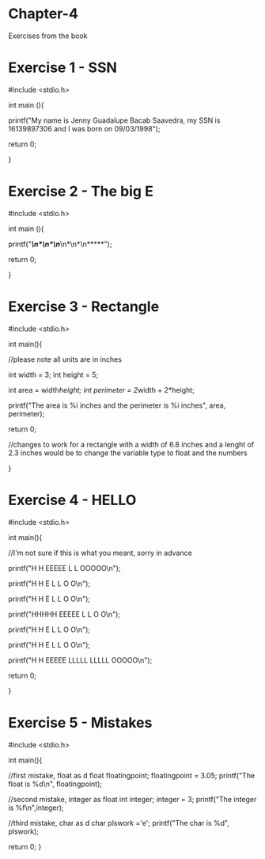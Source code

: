 # Chapter-4
Exercises from the book

# Exercise 1 - SSN

#include <stdio.h>

int main (){

 printf("My name is Jenny Guadalupe Bacab Saavedra, my SSN is 16139897306 and I was born on 09/03/1998");

 return 0;

}

# Exercise 2 - The big E

#include <stdio.h>

int main (){

 printf("*****\n*\n*\n*****\n*\n*\n*****");

 return 0;

}

# Exercise 3 - Rectangle

#include <stdio.h>

int main(){

 //please note all units are in inches

 int width = 3;
 int height = 5;

 int area = width*height;
 int perimeter = 2*width + 2*height;

 printf("The area is %i inches and the perimeter is %i inches", area, perimeter);

 return 0;

//changes to work for a rectangle with a width of 6.8 inches and a lenght of 2.3 inches would be to change the variable type to float and the numbers

}

# Exercise 4 - HELLO

#include <stdio.h>

int main(){

//I'm not sure if this is what you meant, sorry in advance

printf("H   H EEEEE L     L     OOOOO\n");

printf("H   H E     L     L     O   O\n");

printf("H   H E     L     L     O   O\n");

printf("HHHHH EEEEE L     L     O   O\n");

printf("H   H E     L     L     O   O\n");

printf("H   H E     L     L     O   O\n");

printf("H   H EEEEE LLLLL LLLLL OOOOO\n");

return 0;

}

# Exercise 5 - Mistakes

#include <stdio.h>

int main(){

//first mistake, float as d
float floatingpoint;
floatingpoint = 3.05;
printf("The float is %d\n", floatingpoint);

//second mistake, integer as float
int integer;
integer = 3;
printf("The integer is %f\n",integer);

//third mistake, char as d
char plswork ='e';
printf("The char is %d", plswork);

return 0;
}


